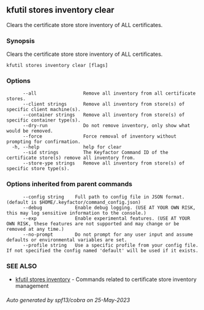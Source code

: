 ## kfutil stores inventory clear

Clears the certificate store store inventory of ALL certificates.

### Synopsis

Clears the certificate store store inventory of ALL certificates.

```
kfutil stores inventory clear [flags]
```

### Options

```
      --all                 Remove all inventory from all certificate stores.
      --client strings      Remove all inventory from store(s) of specific client machine(s).
      --container strings   Remove all inventory from store(s) of specific container type(s).
      --dry-run             Do not remove inventory, only show what would be removed.
      --force               Force removal of inventory without prompting for confirmation.
  -h, --help                help for clear
      --sid strings         The Keyfactor Command ID of the certificate store(s) remove all inventory from.
      --store-ype strings   Remove all inventory from store(s) of specific store type(s).
```

### Options inherited from parent commands

```
      --config string    Full path to config file in JSON format. (default is $HOME/.keyfactor/command_config.json)
      --debug            Enable debug logging. (USE AT YOUR OWN RISK, this may log sensitive information to the console.)
      --exp              Enable experimental features. (USE AT YOUR OWN RISK, these features are not supported and may change or be removed at any time.)
      --no-prompt        Do not prompt for any user input and assume defaults or environmental variables are set.
      --profile string   Use a specific profile from your config file. If not specified the config named 'default' will be used if it exists.
```

### SEE ALSO

* [kfutil stores inventory](kfutil_stores_inventory.md)	 - Commands related to certificate store inventory management

###### Auto generated by spf13/cobra on 25-May-2023
